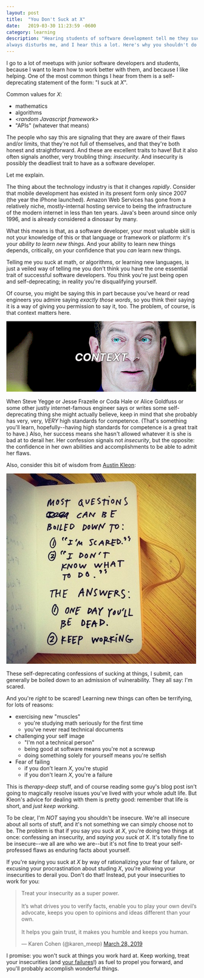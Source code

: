```yaml
---
layout: post
title:  "You Don't Suck at X"
date:   2019-03-30 11:23:59 -0600
category: learning
description: "Hearing students of software development tell me they suck at something
always disturbs me, and I hear this a lot. Here's why you shouldn't do it."
---
```

I go to a lot of meetups with junior software developers and students, because
I want to learn how to work better with them, and because I like helping.
One of the most common things I hear from them is a self-deprecating statement
of the form: "I suck at _X_".

Common values for _X_:
- mathematics
- algorithms
- _\<random Javascript framework\>_
- "APIs" (whatever that means)

The people who say this are signaling that they are aware of their flaws and/or
limits, that they're not full of themselves, and that they're both honest and
straightforward. And these are excellent traits to have! But it also often
signals another, very troubling thing: *insecurity*. And insecurity is possibly
the deadliest trait to have as a software developer.

Let me explain.

The thing about the technology industry is that it changes _rapidly_. Consider
that mobile development has existed in its present form only since 2007 (the
year the iPhone launched). Amazon Web Services has gone from a relatively niche,
mostly-internal hosting service to being the infrastructure of the modern
internet in less than ten years. Java's been around since only 1996, and is
already considered a dinosaur by many.

What this means is that, as a software developer, your most valuable skill is
not your knowledge of this or that language or framework or platform: it's your
_ability to learn new things_. And your ability to learn new things depends,
critically, on your confidence that you _can_ learn new things.

Telling me you suck at math, or algorithms, or learning new languages, is just a
veiled way of telling me you don't think you have the one essential trait of
successful software developers. You think you're just being open and
self-deprecating; in reality you're disqualifying yourself.

Of course, you might be saying this in part because you've heard or read
engineers you admire saying _exactly those words_, so you think their saying it
is a way of giving you permission to say it, too. The problem, of course, is
that context matters here.

![Context is for kings](/assets/img/context.gif)

When Steve Yegge or Jesse Frazelle or Coda Hale or Alice Goldfuss or some other
justly internet-famous engineer says or writes some self-deprecating thing she
might actually believe, keep in mind that she probably has very, very, _VERY_
high standards for competence.  (That's something you'll learn,
hopefully--having high standards for competence is a great trait to have.) Also,
her success means she hasn't allowed whatever it is she is bad at to derail her.
Her confession signals not _insecurity_, but the opposite: the confidence in her
own abilities and accomplishments to be able to admit her flaws.

Also, consider this bit of wisdom from [Austin Kleon](http://austinkleon.com):

![Austin Kleon on Insecurity](/assets/img/fear.jpg)

These self-deprecating confessions of sucking at things, I submit, can generally
be boiled down to an admission of vulnerability. They all say: I'm scared.

And you're _right_ to be scared! Learning new things can often be terrifying,
for lots of reasons:
- exercising new "muscles"
  - you're studying math seriously for the first time
  - you've never read technical documents
- challenging your self image
  - "I'm not a technical person"
  - being good at software means you're not a screwup
  - doing something solely for yourself means you're selfish
- Fear of failing
  - if you don't learn _X_, you're stupid
  - if you don't learn _X_, you're a failure

This is _therapy-deep_ stuff, and of course reading some guy's blog post isn't
going to magically resolve issues you've lived with your whole adult life. But
Kleon's advice for dealing with them is pretty good: remember that life
is short, and _just keep working_.

To be clear, I'm _NOT_ saying you shouldn't be insecure. We're all insecure
about all sorts of stuff, and it's not something we can simply choose not to be.
The problem is that if you say you suck at _X_, you're doing two things at once:
confessing an insecurity, and _saying you suck at X_. It's totally fine to be
insecure--we all are who we are--but it's not fine to treat your self-professed
flaws as enduring facts about yourself.

If you're saying you suck at _X_ by way of rationalizing your fear of failure,
or excusing your procrastination about studing _X_, you're allowing your
insecurities to derail you. Don't do that! Instead, put your insecurities to
work for you:

<blockquote class="twitter-tweet" data-lang="en"><p lang="en" dir="ltr">Treat your insecurity as a super power. <br><br>It’s what drives you to verify facts, enable you to play your own devil’s advocate, keeps you open to opinions and ideas different than your own.<br><br>It helps you gain trust, it makes you humble and keeps you human.</p>&mdash; Karen Cohen (@karen_meep) <a href="https://twitter.com/karen_meep/status/1111123109510344706?ref_src=twsrc%5Etfw">March 28, 2019</a></blockquote> <script async src="https://platform.twitter.com/widgets.js" charset="utf-8"></script> 



I promise: you won't suck at things you work hard at. Keep working, treat your
insecurities (and [your
failures](https://www.makers.com/blog/abby-wambach-make-failure-your-fuel-barnard-commencement-speech)!)
as fuel to propel you forward, and you'll probably accomplish wonderful things.
